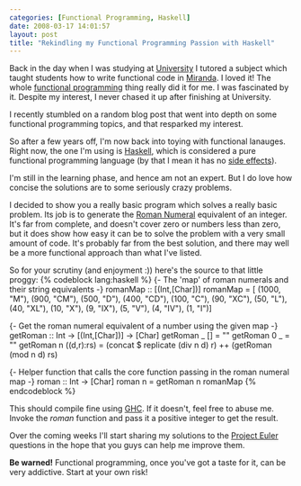```yaml
---
categories: [Functional Programming, Haskell]
date: 2008-03-17 14:01:57
layout: post
title: "Rekindling my Functional Programming Passion with Haskell"
---
```

Back in the day when I was studying at <a href="http://www.uts.edu.au/" title="UTS">University</a> I tutored a subject which taught students how to write functional code in <a href="" title="">Miranda</a>. I loved it! The whole <a href="http://en.wikipedia.org/wiki/Functional_programming" title="Functional Programming">functional programming</a> thing really did it for me. I was fascinated by it. Despite my interest, I never chased it up after finishing at University.

I recently stumbled on a random blog post that went into depth on some functional programming topics, and that resparked my interest.

<!--more-->

So after a few years off, I'm now back into toying with functional lanauges. Right now, the one I'm using is <a href="http://www.haskell.org/" title="Haskell">Haskell</a>, which is considered a pure functional programming language (by that I mean it has no <a href="http://en.wikipedia.org/wiki/Side_effect_%28computer_science%29" title="Side effect (computer science)">side effects</a>).

I'm still in the learning phase, and hence am not an expert. But I do love how concise the solutions are to some seriously crazy problems.

I decided to show you a really basic program which solves a really basic problem. Its job is to generate the <a href="" title="">Roman Numeral</a> equivalent of an integer. It's far from complete, and doesn't cover zero or numbers less than zero, but it does show how easy it can be to solve the problem with a very small amount of code. It's probably far from the best solution, and there may well be a more functional approach than what I've listed.

So for your scrutiny (and enjoyment :)) here's the source to that little proggy:
{% codeblock lang:haskell %}
{- The 'map' of roman numerals and their string equivalents -}
romanMap :: [(Int,[Char])]
romanMap = [ (1000, "M"), (900, "CM"), (500, "D"), (400, "CD"), (100, "C"), (90, "XC"), (50, "L"), (40, "XL"), (10, "X"), (9, "IX"), (5, "V"), (4, "IV"), (1, "I")]

{- Get the roman numeral equivalent of a number using the given map -}
getRoman :: Int -> [(Int,[Char])] -> [Char]
getRoman _ [] = ""
getRoman 0 _ = ""
getRoman n ((d,r):rs) = (concat $ replicate (div n d) r) ++ (getRoman (mod n d) rs)

{- Helper function that calls the core function passing in the roman numeral map -}
roman :: Int -> [Char]
roman n = getRoman n romanMap
{% endcodeblock %}


This should compile fine using <a href="http://www.haskell.org/ghc/" title="GHC">GHC</a>. If it doesn't, feel free to abuse me. Invoke the <em>roman</em> function and pass it a positive integer to get the result.

Over the coming weeks I'll start sharing my solutions to the <a href="http://projecteuler.net/" title="Project Euler">Project Euler</a> questions in the hope that you guys can help me improve them.

<strong>Be warned!</strong> Functional programming, once you've got a taste for it, can be very addictive. Start at your own risk!
